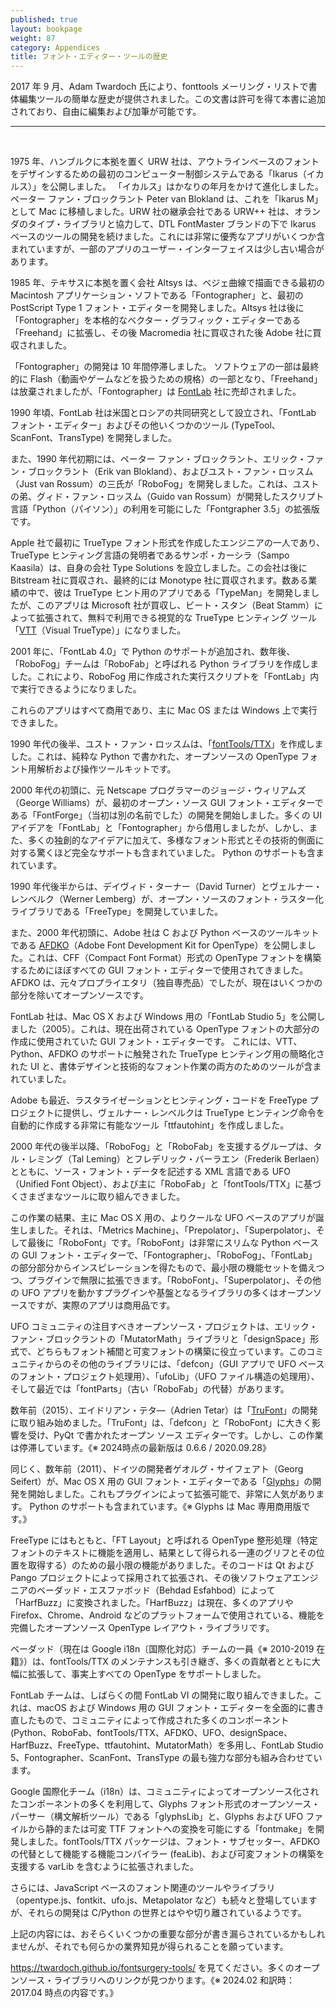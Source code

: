 ```yaml
---
published: true
layout: bookpage
weight: 87
category: Appendices
title: フォント・エディター・ツールの歴史
---
```


2017 年 9 月、Adam Twardoch 氏により、fonttools メーリング・リストで書体編集ツールの簡単な歴史が提供されました。この文書は許可を得て本書に追加されており、自由に編集および加筆が可能です。

---
<br />

1975 年、ハンブルクに本拠を置く URW 社は、アウトラインベースのフォントをデザインするための最初のコンピューター制御システムである「Ikarus（イカルス）」を公開しました。 「イカルス」はかなりの年月をかけて進化しました。ペーター ファン・ブロックラント Peter van Blokland は、これを「Ikarus M」として Mac に移植しました。URW 社の継承会社である URW++ 社は、オランダのタイプ・ライブラリと協力して、DTL FontMaster ブランドの下で Ikarus ベースのツールの開発を続けました。これには非常に優秀なアプリがいくつか含まれていますが、一部のアプリのユーザー・インターフェイスは少し古い場合があります。

1985 年、テキサスに本拠を置く会社 Altsys は、ベジェ曲線で描画できる最初の Macintosh アプリケーション・ソフトである「Fontographer」と、最初の PostScript Type 1 フォント・エディターを開発しました。Altsys 社は後に 「Fontographer」を本格的なベクター・グラフィック・エディターである「Freehand」に拡張し、その後 Macromedia 社に買収された後 Adobe 社に買収されました。

「Fontographer」の開発は 10 年間停滞しました。 ソフトウェアの一部は最終的に Flash（動画やゲームなどを扱うための規格）の一部となり、「Freehand」は放棄されましたが、「Fontographer」は [FontLab](https://www.fontlab.com/ja/about/) 社に売却されました。

1990 年頃、FontLab 社は米国とロシアの共同研究として設立され、「FontLab フォント・エディター」およびその他いくつかのツール (TypeTool、ScanFont、TransType) を開発しました。

また、1990 年代初期には、ペーター ファン・ブロックラント、エリック・ファン・ブロックラント（Erik van Blokland）、およびユスト・ファン・ロッスム（Just van Rossum）の三氏が「RoboFog」を開発しました。これは、ユストの弟、グィド・ファン・ロッスム（Guido van Rossum）が開発したスクリプト言語「Python（パイソン）」の利用を可能にした「Fontgrapher 3.5」の拡張版です。

Apple 社で最初に TrueType フォント形式を作成したエンジニアの一人であり、TrueType ヒンティング言語の発明者であるサンポ・カーシラ（Sampo Kaasila）は、自身の会社 Type Solutions を設立しました。この会社は後に Bitstream 社に買収され、最終的には Monotype 社に買収されます。数ある業績の中で、彼は TrueType ヒント用のアプリである「TypeMan」を開発しましたが、このアプリは Microsoft 社が買収し、ビート・スタン（Beat Stamm）によって拡張されて、無料で利用できる視覚的な TrueType ヒンティング ツール「[VTT](https://learn.microsoft.com/en-us/typography/tools/vtt/)（Visual TrueType）」になりました。

2001 年に、「FontLab 4.0」で Python のサポートが追加され、数年後、「RoboFog」チームは「RoboFab」と呼ばれる Python ライブラリを作成しました。これにより、RoboFog 用に作成された実行スクリプトを「FontLab」内で実行できるようになりました。

これらのアプリはすべて商用であり、主に Mac OS または Windows 上で実行できました。

1990 年代の後半、ユスト・ファン・ロッスムは、「[fontTools/TTX](https://fonttools.readthedocs.io/en/latest/ttx.html)」を作成しました。これは、純粋な Python で書かれた、オープンソースの OpenType フォント用解析および操作ツールキットです。

2000 年代の初頭に、元 Netscape プログラマーのジョージ・ウィリアムズ（George Williams）が、最初のオープン・ソース GUI フォント・エディターである「FontForge」（当初は別の名前でした）の開発を開始しました。多くの UI アイデアを「FontLab」と「Fontographer」から借用しましたが、しかし、また、多くの独創的なアイデアに加えて、多様なフォント形式とその技術的側面に対する驚くほど完全なサポートも含まれていました。 Python のサポートも含まれています。

1990 年代後半からは、デイヴィド・ターナー（David Turner）とヴェルナー・レンベルク（Werner Lemberg）が、オープン・ソースのフォント・ラスター化ライブラリである「FreeType」を開発していました。

また、2000 年代初頭に、Adobe 社は C および Python ベースのツールキットである [AFDKO](https://github.com/adobe-type-tools/afdko/)（Adobe Font Development Kit for OpenType）を公開しました。これは、CFF（Compact Font Format）形式の OpenType フォントを構築するためにほぼすべての GUI フォント・エディターで使用されてきました。AFDKO は、元々プロプライエタリ（独自専売品）でしたが、現在はいくつかの部分を除いてオープンソースです。

FontLab 社は、Mac OS X および Windows 用の「FontLab Studio 5」を公開しました（2005）。これは、現在出荷されている OpenType フォントの大部分の作成に使用されていた GUI フォント・エディターです。 これには、VTT、Python、AFDKO のサポートに触発された TrueType ヒンティング用の簡略化された UI と、書体デザインと技術的なフォント作業の両方のためのツールが含まれていました。

Adobe も最近、ラスタライゼーションとヒンティング・コードを FreeType プロジェクトに提供し、ヴェルナー・レンベルクは TrueType ヒンティング命令を自動的に作成する非常に有能なツール「ttfautohint」を作成しました。

2000 年代の後半以降、「RoboFog」と「RoboFab」を支援するグループは、タル・レミング（Tal Leming）とフレデリック・バーラエン（Frederik Berlaen）とともに、ソース・フォント・データを記述する XML 言語である UFO（Unified Font Object）、および主に「RoboFab」と「fontTools/TTX」に基づくさまざまなツールに取り組んできました。

この作業の結果、主に Mac OS X 用の、よりクールな UFO ベースのアプリが誕生しました。それは、「Metrics Machine」、「Prepolator」、「Superpolator」、そして最後に「RoboFont」です。「RoboFont」は非常にスリムな Python ベースの GUI フォント・エディターで、「Fontographer」、「RoboFog」、「FontLab」の部分部分からインスピレーションを得たもので、最小限の機能セットを備えつつ、プラグインで無限に拡張できます。「RoboFont」、「Superpolator」、その他の UFO アプリを動かすプラグインや基盤となるライブラリの多くはオープンソースですが、実際のアプリは商用品です。

UFO コミュニティの注目すべきオープンソース・プロジェクトは、エリック・ファン・ブロックラントの「MutatorMath」ライブラリと「designSpace」形式で、どちらもフォント補間と可変フォントの構築に役立っています。このコミュニティからのその他のライブラリには、「defcon」（GUI アプリで UFO ベースのフォント・プロジェクト処理用）、「ufoLib」（UFO ファイル構造の処理用）、そして最近では「fontParts」（古い「RoboFab」の代替）があります。

数年前（2015）、エイドリアン・テタ―（Adrien Tetar）は「[TruFont](https://trufont.github.io/)」の開発に取り組み始めました。「TruFont」は、「defcon」と「RoboFont」に大きく影響を受け、PyQt で書かれたオープン ソース エディターです。しかし、この作業は停滞しています。《※ 2024時点の最新版は 0.6.6 / 2020.09.28》

同じく、数年前（2011）、ドイツの開発者ゲオルグ・サイフェアト（Georg Seifert）が、Mac OS X 用の GUI フォント・エディターである「[Glyphs](https://glyphsapp.com/buy)」の開発を開始しました。これもプラグインによって拡張可能で、非常に人気があります。 Python のサポートも含まれています。《※ Glyphs は Mac 専用商用版です。》

FreeType にはもともと、「FT Layout」と呼ばれる OpenType 整形処理（特定フォントのテキストに機能を適用し、結果として得られる一連のグリフとその位置を取得する）のための最小限の機能がありました。そのコードは Qt および Pango プロジェクトによって採用されて拡張され、その後ソフトウェアエンジニアのベーダッド・エスファボッド（Behdad Esfahbod）によって「HarfBuzz」に変換されました。「HarfBuzz」は現在、多くのアプリやFirefox、Chrome、Android などのプラットフォームで使用されている、機能を完備したオープンソース OpenType レイアウト・ライブラリです。

ベーダッド（現在は Google i18n〔国際化対応〕チームの一員《※ 2010-2019 在籍》）は、fontTools/TTX のメンテナンスも引き継ぎ、多くの貢献者とともに大幅に拡張して、事実上すべての OpenType をサポートしました。

FontLab チームは、しばらくの間 FontLab VI の開発に取り組んできました。これは、macOS および Windows 用の GUI フォント・エディターを全面的に書き直したもので、コミュニティによって作成された多くのコンポーネント (Python、RoboFab、fontTools/TTX、AFDKO、UFO、designSpace、HarfBuzz、FreeType、ttfautohint、MutatorMath）を多用し、FontLab Studio 5、Fontographer、ScanFont、TransType の最も強力な部分も組み合わせています。

Google 国際化チーム（i18n）は、コミュニティによってオープンソース化されたコンポーネントの多くを利用して、Glyphs フォント形式のオープンソース・パーサー（構文解析ツール）である「glyphsLib」と、Glyphs および UFO ファイルから静的または可変 TTF フォントへの変換を可能にする「fontmake」を開発しました。fontTools/TTX パッケージは、フォント・サブセッター、AFDKO の代替として機能する機能コンパイラー (feaLib)、および可変フォントの構築を支援する varLib を含むように拡張されました。

さらには、JavaScript ベースのフォント関連のツールやライブラリ（opentype.js、fontkit、ufo.js、Metapolator など）も続々と登場していますが、それらの開発は C/Python の世界とはやや切り離されているようです。

上記の内容には、おそらくいくつかの重要な部分が書き漏らされているかもしれませんが、それでも何らかの業界知見が得られることを願っています。

https://twardoch.github.io/fontsurgery-tools/ を見てください。多くのオープンソース・ライブラリへのリンクが見つかります。《※ 2024.02 和訳時： 2017.04 時点の内容です。》
